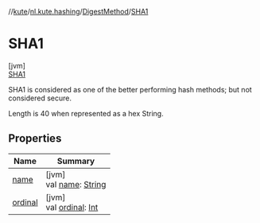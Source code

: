 //[kute](../../../../index.md)/[nl.kute.hashing](../../index.md)/[DigestMethod](../index.md)/[SHA1](index.md)

# SHA1

[jvm]\
[SHA1](index.md)

SHA1 is considered as one of the better performing hash methods; but not considered secure.

Length is 40 when represented as a hex String.

## Properties

| Name | Summary |
|---|---|
| [name](../-m-d5/index.md#-372974862%2FProperties%2F-1216412040) | [jvm]<br>val [name](../-m-d5/index.md#-372974862%2FProperties%2F-1216412040): [String](https://kotlinlang.org/api/latest/jvm/stdlib/kotlin/-string/index.html) |
| [ordinal](../-m-d5/index.md#-739389684%2FProperties%2F-1216412040) | [jvm]<br>val [ordinal](../-m-d5/index.md#-739389684%2FProperties%2F-1216412040): [Int](https://kotlinlang.org/api/latest/jvm/stdlib/kotlin/-int/index.html) |
